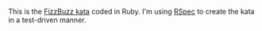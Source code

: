 This is the [FizzBuzz kata](http://codingdojo.org/cgi-bin/wiki.pl?KataFizzBuzz) coded in Ruby. I'm using [RSpec](http://rspec.info/) to create the kata in a test-driven manner.